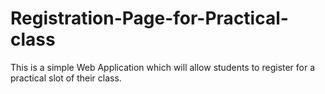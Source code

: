 # Registration-Page-for-Practical-class
This is a simple Web Application which will allow students to register for a practical slot of their class.
